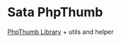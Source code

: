 # Sata PhpThumb

[PhpThumb Library](http://phpthumb.sourceforge.net/ "PhpThumb Library") + utils and helper